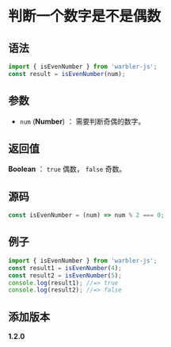 # 判断一个数字是不是偶数

## 语法

```js
import { isEvenNumber } from 'warbler-js';
const result = isEvenNumber(num);
```

## 参数

- `num` (**Number**) ： 需要判断奇偶的数字。

## 返回值

**Boolean** ： `true` 偶数， `false` 奇数。

## 源码

```js
const isEvenNumber = (num) => num % 2 === 0;
```

## 例子

```js
import { isEvenNumber } from 'warbler-js';
const result1 = isEvenNumber(4);
const result2 = isEvenNumber(5);
console.log(result1); //=> true
console.log(result2); //=> false
```

## 添加版本

**1.2.0**
